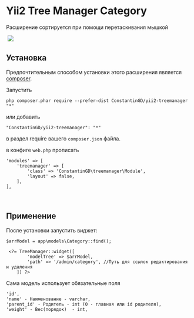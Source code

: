 Yii2 Tree Manager Category
==========================

Расширение сортируется при помощи перетаскивания мышкой

 ![](https://raw.githubusercontent.com/alex290/yii2-treemanager/master/scr/img/demo.jpg)

Установка
---------

Предпочтительным способом установки этого расширения является
[composer](http://getcomposer.org/download/).

Запустить

~~~~~~~~~~~~~~~~~~~~~~~~~~~~~~~~~~~~~~~~~~~~~~~~~~~~~~~~~~~~~~~~~~~~~~~~~~~~~~~~
php composer.phar require --prefer-dist ConstantinGD/yii2-treemanager "*"
~~~~~~~~~~~~~~~~~~~~~~~~~~~~~~~~~~~~~~~~~~~~~~~~~~~~~~~~~~~~~~~~~~~~~~~~~~~~~~~~

или добавить

~~~~~~~~~~~~~~~~~~~~~~~~~~~~~~~~~~~~~~~~~~~~~~~~~~~~~~~~~~~~~~~~~~~~~~~~~~~~~~~~
"ConstantinGD/yii2-treemanager": "*"
~~~~~~~~~~~~~~~~~~~~~~~~~~~~~~~~~~~~~~~~~~~~~~~~~~~~~~~~~~~~~~~~~~~~~~~~~~~~~~~~

в раздел require вашего `composer.json` файла.

в конфиге `web.php` прописать

	'modules' => [
        'treemanager' => [
            'class' => 'ConstantinGD\treemanager\Module',
            'layout' => false,
        ],
    ],

 

Применение
----------

После установки запустить виджет:

	$arrModel = app\models\Category::find();

	 <?= TreeManager::widget([
            'modelTree' => $arrModel,
            'path' => '/admin/category', //Путь для ссылок редактирования и удаления
        ]) ?>

Сама модель использует обязательные поля

	'id',
	'name' - Наименование - varchar,
	'parent_id' - Родитель - int (0 - главная или id родителя),
	'weight' - Вес(порядок)  - int,
